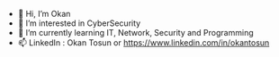- 👋 Hi, I’m Okan
- 👀 I’m interested in CyberSecurity
- 🌱 I’m currently learning IT, Network, Security and Programming
- 📫 LinkedIn : Okan Tosun or https://www.linkedin.com/in/okantosun
